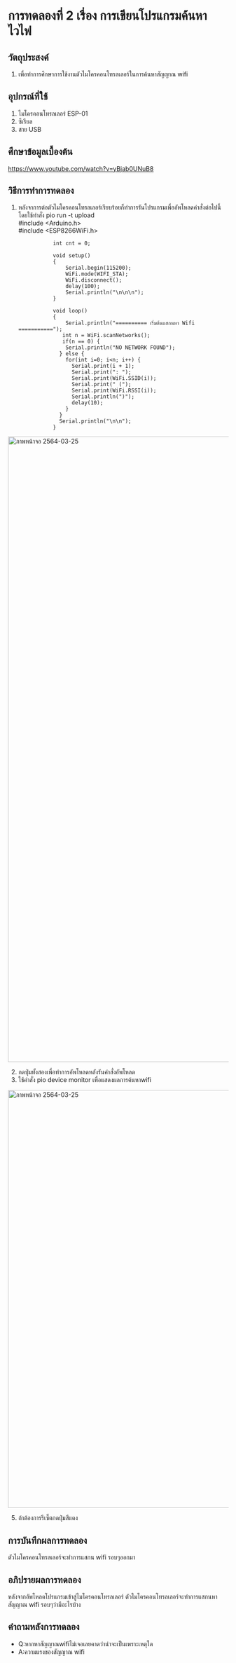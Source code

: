 # การทดลองที่ 2 เรื่อง การเขียนโปรแกรมค้นหาไวไฟ
## วัตถุประสงค์ 
1. เพื่อทำการศึกษาการใช้งานตัวไมโครคอนโทรลเลอร์ในการค้นหาสัญญาณ wifi
## อุปกรณ์ที่ใช้ 
1. ไมโครคอนโทรลเลอร์ ESP-01
2. ซีเรียล
3. สาย USB 
## ศึกษาข้อมูลเบื้องต้น 
https://www.youtube.com/watch?v=yBjab0UNuB8
## วิธีการทำการทดลอง 
1. หลังจาการต่อตัวไมโครคอนโทรลเลอร์เรียบร้อยก็ทำการรันโปรแกรมเพื่ออัพโหลดคำสั่งต่อไปนี้ โดยใช้ทำสั่ง pio run -t upload  
                  #include <Arduino.h>  
                  #include <ESP8266WiFi.h>  

                  int cnt = 0;  

                  void setup()  
                  {   
                      Serial.begin(115200);   
                      WiFi.mode(WIFI_STA);    
                      WiFi.disconnect();    
                      delay(100);   
                      Serial.println("\n\n\n");   
                  }   

                  void loop()   
                  {   
                      Serial.println("========== เริ่มต้นแสกนหา Wifi ==========="); 
                     int n = WiFi.scanNetworks();  
                     if(n == 0) {  
                      Serial.println("NO NETWORK FOUND"); 
                    } else {  
                      for(int i=0; i<n; i++) {    
                        Serial.print(i + 1);    
                        Serial.print(": ");   
                        Serial.print(WiFi.SSID(i));   
                        Serial.print(" (");   
                        Serial.print(WiFi.RSSI(i));   
                        Serial.println(")");    
                        delay(10);    
                      }   
                    }   
                    Serial.println("\n\n");   
                  }   
 
<img width="1428" alt="ภาพหน้าจอ 2564-03-25 " src="https://user-images.githubusercontent.com/80881019/112375991-7ebc5200-8d16-11eb-81fd-b26051d0ad09.png">

2. กดปุ่มทั้งสองเพื่อทำการอัพโหลดหลังรันคำสั่งอัพโหลด
3. ใช้คำสั่ง pio device monitor เพื่อแสดงผลการค้นหาwifi
<img width="954" alt="ภาพหน้าจอ 2564-03-25 " src="https://user-images.githubusercontent.com/80881019/112377280-1f5f4180-8d18-11eb-8e98-0e083b783c56.png">

5. ถ้าต้องการรีเซ็ตกดปุ่มสีแดง
## การบันทึกผลการทดลอง 
ตัวไมโครคอนโทรลเลอร์จะทำการแสกน wifi รอบๆออกมา
## อภิปรายผลการทดลอง 
หลังจากอัพโหลดโปรแกรมเข้าสู่ไมโครคอนโทรลเลอร์ ตัวไมโครคอนโทรลเลอร์จะทำการแสกนหาสัญญาณ wifi รอบๆว่ามีอะไรบ้าง
## คำถามหลังการทดลอง 
* Q:หากหาสัญญาณwifiไม่เจอเลยคาดว่าน่าจะเป็นเพราะเหตุใด
* A:ความแรงของสัญญาณ wifi 


